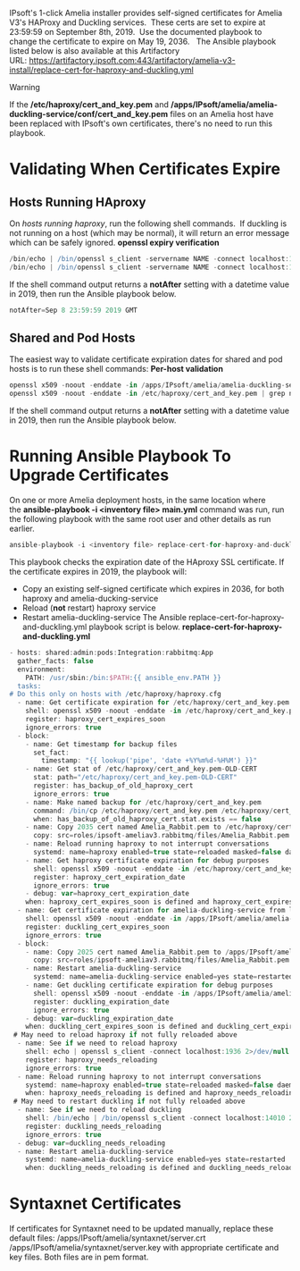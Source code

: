 IPsoft's 1-click Amelia installer provides self-signed certificates for Amelia V3's HAProxy and Duckling services.  These certs are set to expire at 23:59:59 on September 8th, 2019.  Use the documented playbook to change the certificate to expire on May 19, 2036.  
The Ansible playbook listed below is also available at this Artifactory URL: <https://artifactory.ipsoft.com:443/artifactory/amelia-v3-install/replace-cert-for-haproxy-and-duckling.yml>
> [!warning]  
>
> If the **/etc/haproxy/cert_and_key.pem** and **/apps/IPsoft/amelia/amelia-duckling-service/conf/cert_and_key.pem** files on an Amelia host have been replaced with IPsoft's own certificates, there's no need to run this playbook.

# Validating When Certificates Expire
## Hosts Running HAproxy
On *hosts running haproxy*, run the following shell commands.  If duckling is not running on a host (which may be normal), it will return an error message which can be safely ignored.
**openssl expiry verification**
``` groovy
/bin/echo | /bin/openssl s_client -servername NAME -connect localhost:1936 2>/dev/null | /bin/openssl x509 -noout -dates | /bin/grep not
/bin/echo | /bin/openssl s_client -servername NAME -connect localhost:14010 2>/dev/null | /bin/openssl x509 -noout -dates | /bin/grep not
```
If the shell command output returns a **notAfter** setting with a datetime value in 2019, then run the Ansible playbook below.
``` groovy
notAfter=Sep 8 23:59:59 2019 GMT
```
## Shared and Pod Hosts
The easiest way to validate certificate expiration dates for shared and pod hosts is to run these shell commands:
**Per-host validation**
``` groovy
openssl x509 -noout -enddate -in /apps/IPsoft/amelia/amelia-duckling-service/conf/cert_and_key.pem | grep notAfter
openssl x509 -noout -enddate -in /etc/haproxy/cert_and_key.pem | grep notAfter
```
If the shell command output returns a **notAfter** setting with a datetime value in 2019, then run the Ansible playbook below.
# Running Ansible Playbook To Upgrade Certificates
On one or more Amelia deployment hosts, in the same location where  the **ansible-playbook -i \<inventory file\> main.yml** command was run, run the following playbook with the same root user and other details as run earlier.
``` groovy
ansible-playbook -i <inventory file> replace-cert-for-haproxy-and-duckling.yml
```
This playbook checks the expiration date of the HAproxy SSL certificate. If the certificate expires in 2019, the playbook will:
-   Copy an existing self-signed certificate which expires in 2036, for both haproxy and amelia-ducking-service
-   Reload (**not** restart) haproxy service
-   Restart amelia-duckling-service
The Ansible replace-cert-for-haproxy-and-duckling.yml playbook script is below.
**replace-cert-for-haproxy-and-duckling.yml**
``` groovy
- hosts: shared:admin:pods:Integration:rabbitmq:App
  gather_facts: false
  environment:
    PATH: /usr/sbin:/bin:$PATH:{{ ansible_env.PATH }}
  tasks:
# Do this only on hosts with /etc/haproxy/haproxy.cfg
  - name: Get certificate expiration for /etc/haproxy/cert_and_key.pem
    shell: openssl x509 -noout -enddate -in /etc/haproxy/cert_and_key.pem | grep notAfter | grep ' 2019 '
    register: haproxy_cert_expires_soon
    ignore_errors: true
  - block:
    - name: Get timestamp for backup files
      set_fact:
        timestamp: "{{ lookup('pipe', 'date +%Y%m%d-%H%M') }}"
    - name: Get stat of /etc/haproxy/cert_and_key.pem-OLD-CERT
      stat: path="/etc/haproxy/cert_and_key.pem-OLD-CERT"
      register: has_backup_of_old_haproxy_cert
      ignore_errors: true
    - name: Make named backup for /etc/haproxy/cert_and_key.pem
      command: /bin/cp /etc/haproxy/cert_and_key.pem /etc/haproxy/cert_and_key.pem-OLD-CERT
      when: has_backup_of_old_haproxy_cert.stat.exists == false
    - name: Copy 2035 cert named Amelia_Rabbit.pem to /etc/haproxy/cert_and_key.pem
      copy: src=roles/ipsoft-ameliav3.rabbitmq/files/Amelia_Rabbit.pem dest=/etc/haproxy/cert_and_key.pem owner=root group=root mode=0600 backup=yes
    - name: Reload running haproxy to not interrupt conversations
      systemd: name=haproxy enabled=true state=reloaded masked=false daemon-reload=true #"
    - name: Get haproxy certificate expiration for debug purposes
      shell: openssl x509 -noout -enddate -in /etc/haproxy/cert_and_key.pem | grep notAfter
      register: haproxy_cert_expiration_date
      ignore_errors: true
    - debug: var=haproxy_cert_expiration_date
    when: haproxy_cert_expires_soon is defined and haproxy_cert_expires_soon.rc == 0
  - name: Get certificate expiration for amelia-duckling-service from local file
    shell: openssl x509 -noout -enddate -in /apps/IPsoft/amelia/amelia-duckling-service/conf/cert_and_key.pem | grep notAfter | grep ' 2019 '
    register: duckling_cert_expires_soon
    ignore_errors: true
  - block:
    - name: Copy 2025 cert named Amelia_Rabbit.pem to /apps/IPsoft/amelia/amelia-duckling-service/conf/cert_and_key.pem
      copy: src=roles/ipsoft-ameliav3.rabbitmq/files/Amelia_Rabbit.pem dest=/apps/IPsoft/amelia/amelia-duckling-service/conf/cert_and_key.pem owner=amelia group=amelia mode=0600 backup=yes
    - name: Restart amelia-duckling-service
      systemd: name=amelia-duckling-service enabled=yes state=restarted
    - name: Get duckling certificate expiration for debug purposes
      shell: openssl x509 -noout -enddate -in /apps/IPsoft/amelia/amelia-duckling-service/conf/cert_and_key.pem | grep notAfter
      register: duckling_expiration_date
      ignore_errors: true
    - debug: var=duckling_expiration_date
    when: duckling_cert_expires_soon is defined and duckling_cert_expires_soon.rc == 0
 # May need to reload haproxy if not fully reloaded above
  - name: See if we need to reload haproxy
    shell: echo | openssl s_client -connect localhost:1936 2>/dev/null | openssl x509 -noout -dates | grep notAfter | grep ' 2019 '
    register: haproxy_needs_reloading
    ignore_errors: true
  - name: Reload running haproxy to not interrupt conversations
    systemd: name=haproxy enabled=true state=reloaded masked=false daemon-reload=true #"
    when: haproxy_needs_reloading is defined and haproxy_needs_reloading.rc == 0
 # May need to restart duckling if not fully reloaded above
  - name: See if we need to reload duckling
    shell: /bin/echo | /bin/openssl s_client -connect localhost:14010 2>/dev/null | /bin/openssl x509 -noout -dates | grep notAfter | grep ' 2019 '
    register: duckling_needs_reloading
    ignore_errors: true
  - debug: var=duckling_needs_reloading
  - name: Restart amelia-duckling-service
    systemd: name=amelia-duckling-service enabled=yes state=restarted
    when: duckling_needs_reloading is defined and duckling_needs_reloading.rc == 0
```
# Syntaxnet Certificates
If certificates for Syntaxnet need to be updated manually, replace these default files:
/apps/IPsoft/amelia/syntaxnet/server.crt  
/apps/IPsoft/amelia/syntaxnet/server.key
with appropriate certificate and key files. Both files are in pem format.
